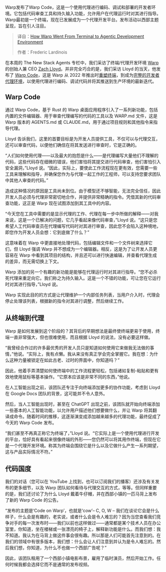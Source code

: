 
<!--
title: Warp：从终端到 Agentic 开发环境的演变
cover: https://cdn.thenewstack.io/media/2025/09/1217c754-thumbnail-13.png
summary: Warp发布了Warp Code，这是一个使用代理进行编码、调试和部署的开发者环境。它包括代码审查工具和持久输入功能，允许用户在代理运行时对其进行指导。Warp最初是一个终端，现在已发展成为一个代理开发平台。发布活动以西部主题呈现，旨在引人注目。
-->

Warp发布了Warp Code，这是一个使用代理进行编码、调试和部署的开发者环境。它包括代码审查工具和持久输入功能，允许用户在代理运行时对其进行指导。Warp最初是一个终端，现在已发展成为一个代理开发平台。发布活动以西部主题呈现，旨在引人注目。

> 译自：[How Warp Went From Terminal to Agentic Development Environment](https://thenewstack.io/how-warp-went-from-terminal-to-agentic-development-environment/)
> 
> 作者：Frederic Lardinois

在本周的 The New Stack Agents 专栏中，我们采访了终端/代理开发环境 [Warp](https://www.warp.dev/) 的创始人兼 CEO [Zach Lloyd](https://www.linkedin.com/in/zachlloyd/)。并非完全巧合的是，我们采访 Lloyd 的当天，他发布了 [Warp Code](https://www.warp.dev/blog/introducing-warp-code-prompt-to-prod)，这是 Warp 从 2022 年推出时[重塑终端](https://thenewstack.io/a-review-of-warp-another-rust-based-terminal/)，到成为[完整的开发者代理环境](https://thenewstack.io/warp-goes-agentic-a-developer-walk-through-of-warp-2-0/)，以使用代理进行编码、调试代码并将其推送到生产环境的最新迭代。


## Warp Code

通过 Warp Code，基于 Rust 的 Warp 桌面应用程序引入了一系列新功能，包括内置的文件编辑器、用于审查代理编写的代码的工具以及 WARP.md 文件，这是 Warp 版本的 AGENTS.md 或 CLAUDE.md，用于通过项目规则和其他指令来指导代理。

Lloyd 告诉我们，这里的首要目标是为开发人员提供工具，不仅可以与代理交互，还可以审查代码，以便他们确信在将其发送进行审查时，它是正确的。

“人们如何使用代理——以及最大的抱怨是什么——是代理编写大量他们不理解的代码，这些代码存在细微的错误，他们害怕将其提交进行代码审查，他们害怕引入安全漏洞，”Lloyd 说。“因此，实际上，要使此工作流程现在更有效，您需要一些工具来理解和指导，并确保您作为与代理一起工作的工程师，可以支持您要求团队中其他人审查的代码。”

造成这种情况的原因是工具尚未到位。由于模型还不够智能，无法完全信任，因此开发人员必须与代理非常密切地合作，并提供非常精确的指令。凭借其新的代码审查功能，这正是 Warp 现在试图添加到其工具中的内容。

“今天您在工具中需要的是显示代理的工作、代理在每一步中所做的解释——对我来说，这是一个已解决的问题，它几乎看起来像代码审查，”Lloyd 说。“这只是您希望人工代码审查员在代理编写代码时对其进行审查，因此您不会陷入这种境地，即您作为开发人员会想：它到底做了什么？”

这意味着在 Warp 中更直接地处理代码，包括编辑文件和一个文件树来选择它们，但 Lloyd 强调 Warp 并不想成为一个编辑器。相反，这是为了让开发人员更容易在 Warp 中看到其项目的结构，并且还可以进行快速编辑，并查看代理生成的差异，而无需切换上下文。

Warp 添加的另一个有趣的新功能是能够在代理运行时对其进行指导。“您不必杀死代理来重定向它。我们称之为持久输入。这是一个不错的功能，可让您在它运行时对其进行指导，”Lloyd 说。

Warp 实现此目的的方式是让代理维护一个内部任务列表，当用户介入时，代理会停止处理该列表，根据新的指令对其进行调整，然后继续工作。

## 从终端到代理

Warp 是如何发展到这个阶段的？其背后的早期想法是最终使终端更易于使用，终端一直非常强大，但也很难使用，而且根据 Lloyd 的说法，没有必要这样做。

“我曾经合作过的许多最优秀的开发人员只是知道如何使用它来做我无法做的事情，”他说。“实际上，我有点懒。我从来没有真正学会完全掌握它。我在想：为什么这种力量被锁定在如此古老、过时的界面中，你知道吗？”

因此，他着手弄清楚如何使终端中的工作流程更轻松，包括诸如复制-粘贴和更有效地使用鼠标等基本操作。“它原本应该是非常不同的东西，”他说。

在人工智能出现之前，该团队还专注于向终端添加更多的协作功能，考虑到 Lloyd 在 Google Docs 团队的背景，这可能并不令人意外。

然后，当人工智能出现时，甚至在 ChatGPT 出现之前，该团队就开始向终端添加一些基本的人工智能功能，以允许用户描述他们想要做什么，并让 Warp 将其翻译成命令。随着时间的推移，这逐渐演变成添加越来越多的代理功能，最终促成了今天的 Warp Code 发布。

“我们甚至不再真正称它为终端了，”Lloyd 说。“它实际上是一个使用代理进行开发的平台，恰好具有看起来很像终端的外形——您仍然可以将其用作终端，但现在它是一个代理开发环境。称其为终端会围绕它是什么以及它做什么产生一系列期望，这与产品实际情况不符。”

## 代码国度

我们的对话（您可以在 YouTube 上找到，也可以订阅我们的播客）还涉及有关发布的更多细节，以及 Warp 团队如何看待与代理交互的方式，等等。但同样重要的是，我们还讨论了为什么 Lloyd 戴着牛仔帽，并在西部小镇的一匹马背上发布了新的 Warp Code 的公告。

“发布的主题是‘Code on Warp’，也就是‘cow’– C, O, W – 我们在谈论它会是什么样子，什么会是有趣的，老实说，或者什么会是令人难忘的？因为当您查看我们竞争对手的每一次发布时——我们以前也这样做过——通常都是某个技术人员在办公室里，你知道，坐在楼梯或一张漂亮的椅子上，解释新功能是什么。而我们想：我不知道。我认为在马背上做这件事会很有趣。所以那是人们可能首先注意到的。在我们的领域中有很多版本，我们想：什么会让人们注意到并认为是令人难忘的。然后我们想，你知道，为什么不也做一个西部广告呢？”

因此，该团队租用了一个西部小镇电影布景，雇用了临时演员，然后开始工作。任何时候我都会选择它而不是通常的发布视频。